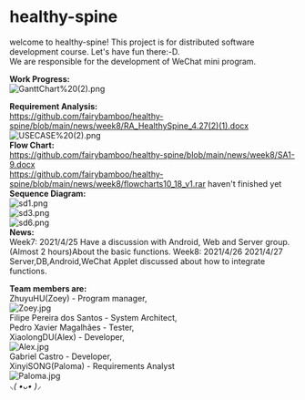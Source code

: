 # healthy-spine
welcome to healthy-spine! This project is for distributed software development course. Let's have fun there:-D.  
We are responsible for the development of WeChat mini program.  

__Work Progress:__  
![GanttChart%20(2).png](https://github.com/fairybamboo/healthy-spine/blob/main/Gantt%20Chart/GanttChart%20(2).png)  

__Requirement Analysis:__  
https://github.com/fairybamboo/healthy-spine/blob/main/news/week8/RA_HealthySpine_4.27(2)(1).docx    
![USECASE%20(2).png](https://github.com/fairybamboo/healthy-spine/blob/main/news/week8/USECASE%20(2).png)  
__Flow Chart:__  
https://github.com/fairybamboo/healthy-spine/blob/main/news/week8/SA1-9.docx  
https://github.com/fairybamboo/healthy-spine/blob/main/news/week8/flowcharts10_18_v1.rar haven't finished yet    
__Sequence Diagram:__  
![sd1.png](https://github.com/fairybamboo/healthy-spine/blob/main/news/week8/sd1.png)  
![sd3.png](https://github.com/fairybamboo/healthy-spine/blob/main/news/week8/sd3.png)  
![sd6.png](https://github.com/fairybamboo/healthy-spine/blob/main/news/week8/sd6.png)  
__News:__  
Week7: 2021/4/25 Have a discussion with Android, Web and Server group.(Almost 2 hours)About the basic functions.
Week8: 2021/4/26 2021/4/27 Server,DB,Android,WeChat Applet discussed about how to integrate functions.  


__Team members are:__  
ZhuyuHU(Zoey) - Program manager,  
![Zoey.jpg](https://github.com/fairybamboo/healthy-spine/blob/main/Member%20Introduction/Zoey.jpg)  
Filipe Pereira dos Santos - System Architect,  
Pedro Xavier Magalhães - Tester,  
XiaolongDU(Alex) - Developer,  
![Alex.jpg](https://github.com/fairybamboo/healthy-spine/blob/main/Member%20Introduction/Alex.jpg)  
Gabriel Castro - Developer,  
XinyiSONG(Paloma) - Requirements Analyst  
![Paloma.jpg](https://github.com/fairybamboo/healthy-spine/blob/main/Member%20Introduction/Paloma.jpg)  
*⸜( •ᴗ• )⸝*   

